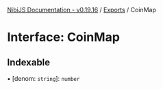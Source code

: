 [NibiJS Documentation - v0.19.16](../intro.md) / [Exports](../modules.md) / CoinMap

# Interface: CoinMap

## Indexable

▪ [denom: `string`]: `number`
